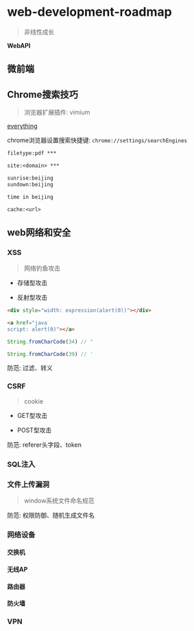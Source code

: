 # web-development-roadmap

> 非线性成长

**WebAPI**

## 微前端

## Chrome搜索技巧

> 浏览器扩展插件: vimium

[everything](https://www.voidtools.com/zh-cn/support/everything/installing_everything/)

chrome浏览器设置搜索快捷键: `chrome://settings/searchEngines`

```txt
filetype:pdf ***

site:<domain> ***

sunrise:beijing
sundown:beijing

time in beijing

cache:<url>


```

## web网络和安全

### XSS

> 网络钓鱼攻击

- 存储型攻击

- 反射型攻击

```html
<div style="width: expression(alert(0))"></div>

<a href="java
script: alert(0)"></a>

```

```js
String.fromCharCode(34) // "

String.fromCharCode(39) // '

```

防范: 过滤、转义

### CSRF

> cookie

- GET型攻击

- POST型攻击

防范: referer头字段、token

### SQL注入

### 文件上传漏洞

> window系统文件命名规范

防范: 权限防御、随机生成文件名

### 网络设备

#### 交换机

#### 无线AP

#### 路由器

#### 防火墙

### VPN





